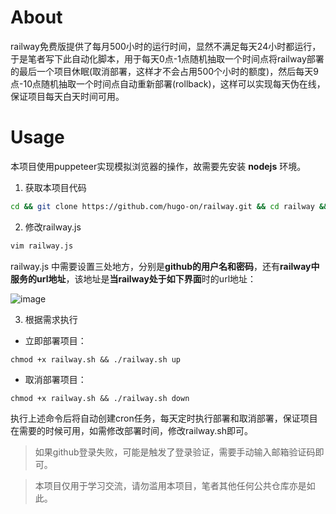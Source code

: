 # About

railway免费版提供了每月500小时的运行时间，显然不满足每天24小时都运行，于是笔者写下此自动化脚本，用于每天0点-1点随机抽取一个时间点将railway部署的最后一个项目休眠(取消部署，这样才不会占用500个小时的额度)，然后每天9点-10点随机抽取一个时间点自动重新部署(rollback)，这样可以实现每天伪在线，保证项目每天白天时间可用。

# Usage
本项目使用puppeteer实现模拟浏览器的操作，故需要先安装 <b>nodejs</b> 环境。

1. 获取本项目代码
```bash
cd && git clone https://github.com/hugo-on/railway.git && cd railway && mkdir -p chromeData
```

2. 修改railway.js
```bash
vim railway.js
```

railway.js 中需要设置三处地方，分别是<b>github的用户名和密码</b>，还有<b>railway中服务的url地址</b>，该地址是<b>当railway处于如下界面</b>时的url地址：

![image](https://user-images.githubusercontent.com/101410426/191672239-3dc1086b-205b-4ce6-9e77-094909c6c42b.png)

3. 根据需求执行

- 立即部署项目：
```
chmod +x railway.sh && ./railway.sh up
```
- 取消部署项目：
```
chmod +x railway.sh && ./railway.sh down
```

执行上述命令后将自动创建cron任务，每天定时执行部署和取消部署，保证项目在需要的时候可用，如需修改部署时间，修改railway.sh即可。

> 如果github登录失败，可能是触发了登录验证，需要手动输入邮箱验证码即可。

> 本项目仅用于学习交流，请勿滥用本项目，笔者其他任何公共仓库亦是如此。


